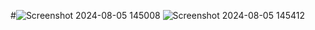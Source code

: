 #![Screenshot 2024-08-05 145008](https://github.com/user-attachments/assets/76968c7b-0def-4c40-b1dd-0914eec2ca46)
![Screenshot 2024-08-05 145412](https://github.com/user-attachments/assets/8ca253ff-7a1e-4a64-8683-73f5717a7647)
#
